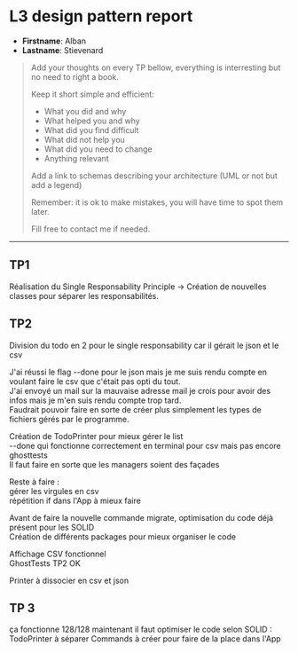 # L3 design pattern report

- **Firstname**: Alban
- **Lastname**: Stievenard


> Add your thoughts on every TP bellow, everything is interresting but no need to right a book.
> 
> Keep it short simple and efficient:
> 
> - What you did and why
> - What helped you and why
> - What did you find difficult
> - What did not help you
> - What did you need to change
> - Anything relevant
> 
> Add a link to schemas describing your architecture (UML or not but add a legend)
> 
> Remember: it is ok to make mistakes, you will have time to spot them later.
> 
> Fill free to contact me if needed.

---

## TP1

Réalisation du Single Responsability Principle -> Création de nouvelles classes pour séparer les responsabilités.  

## TP2

Division du todo en 2 pour le single responsability car il gérait le json et le csv  

J'ai réussi le flag --done pour le json mais je me suis rendu compte en voulant faire le csv que c'était pas opti du tout.  
J'ai envoyé un mail sur la mauvaise adresse mail je crois pour avoir des infos mais je m'en suis rendu compte trop tard.  
Faudrait pouvoir faire en sorte de créer plus simplement les types de fichiers gérés par le programme.  

Création de TodoPrinter pour mieux gérer le list  
--done qui fonctionne correctement en terminal pour csv mais pas encore ghosttests  
Il faut faire en sorte que les managers soient des façades  

Reste à faire :   
gérer les virgules en csv  
répétition if dans l'App à mieux faire

Avant de faire la nouvelle commande migrate, optimisation du code déjà présent pour les SOLID  
Création de différents packages pour mieux organiser le code  

Affichage CSV fonctionnel  
GhostTests TP2 OK

Printer à dissocier en csv et json

## TP 3

ça fonctionne 128/128
maintenant il faut optimiser le code selon SOLID :
TodoPrinter à séparer
Commands à créer pour faire de la place dans l'App
